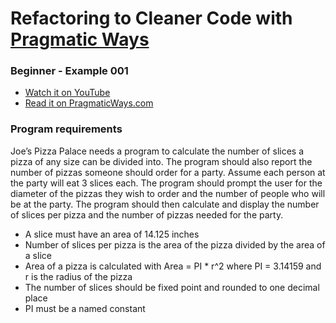 # Refactoring to Cleaner Code with [Pragmatic Ways](https://www.pragmaticways.com)
### Beginner - Example 001

* [Watch it on YouTube](https://www.youtube.com/c/PragmaticWays)
* [Read it on PragmaticWays.com](https://www.pragmaticways.com)

### Program requirements
Joe’s Pizza Palace needs a program to calculate the number of slices a pizza of any size can be divided into. 
The program should also report the number of pizzas someone should order for a party. 
Assume each person at the party will eat 3 slices each. 
The program should prompt the user for the diameter of the pizzas they wish to order and the number of people who will be at the party. 
The program should then calculate and display the number of slices per pizza and the number of pizzas needed for the party. 
  - A slice must have an area of 14.125 inches
  - Number of slices per pizza is the area of the pizza divided by the area of a slice
  - Area of a pizza is calculated with Area = PI * r^2 where PI = 3.14159 and r is the radius of the pizza
  - The number of slices should be fixed point and rounded to one decimal place
  - PI must be a named constant
